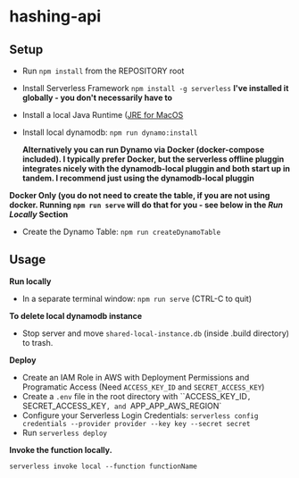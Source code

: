 # hashing-api

## Setup

- Run `npm install` from the REPOSITORY root
- Install Serverless Framework `npm install -g serverless` **I've installed it globally - you don't necessarily have to**
- Install a local Java Runtime ([JRE for MacOS](https://docs.oracle.com/javase/9/install/installation-jdk-and-jre-macos.htm)
- Install local dynamodb: `npm run dynamo:install`

  **Alternatively you can run Dynamo via Docker (docker-compose included). I typically prefer Docker, but the serverless offline pluggin integrates nicely with the dynamodb-local pluggin and both start up in tandem. I recommend just using the dynamodb-local pluggin**

**Docker Only (you do not need to create the table, if you are not using docker. Running `npm run serve` will do that for you - see below in the _Run Locally_ Section**

- Create the Dynamo Table: `npm run createDynamoTable`

## Usage

**Run locally**

- In a separate terminal window: `npm run serve` (CTRL-C to quit)

**To delete local dynamodb instance**

- Stop server and move `shared-local-instance.db` (inside .build directory) to trash.

**Deploy**

- Create an IAM Role in AWS with Deployment Permissions and Programatic Access (Need `ACCESS_KEY_ID` and `SECRET_ACCESS_KEY`)
- Create a `.env` file in the root directory with ``ACCESS_KEY_ID`, `SECRET_ACCESS_KEY`, and `APP_APP_AWS_REGION`
- Configure your Serverless Login Credentials: `serverless config credentials --provider provider --key key --secret secret`
- Run `serverless deploy`

**Invoke the function locally.**

```
serverless invoke local --function functionName
```
